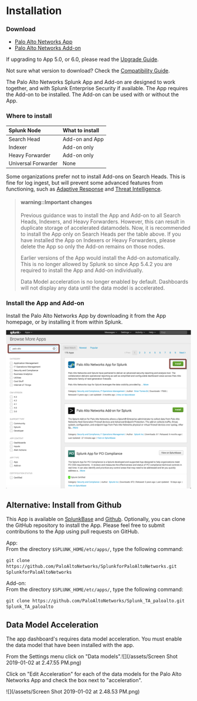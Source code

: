 # Installation

### Download

* [Palo Alto Networks App](https://splunkbase.splunk.com/app/491)
* [Palo Alto Networks Add-on](https://splunkbase.splunk.com/app/2757)

If upgrading to App 5.0, or 6.0, please read the [Upgrade Guide](upgrade.md).

Not sure what version to download? Check the [Compatibility Guide](compatibility.md).

The Palo Alto Networks Splunk App and Add-on are designed to work together, and with Splunk Enterprise Security if available. The App requires the Add-on to be installed. The Add-on can be used with or without the App.

### Where to install

| Splunk Node | What to install |
| :--- | :--- |
| Search Head | Add-on and App |
| Indexer | Add-on only |
| Heavy Forwarder | Add-on only |
| Universal Forwarder | None |

Some organizations prefer not to install Add-ons on Search Heads. This is fine for log ingest, but will prevent some advanced features from functioning, such as [Adaptive Response](https://www.splunk.com/en_us/solutions/solution-areas/security-and-fraud/adaptive-response-initiative.html) and [Threat Intelligence](/threat-intelligence.md).

> #### warning::Important changes
>
> Previous guidance was to install the App and Add-on to all Search Heads, Indexers, and Heavy Forwarders. However, this can result in duplicate storage of accelerated datamodels. Now, it is recommended to install the App only on Search Heads per the table above. If you have installed the App on Indexers or Heavy Forwarders, please delete the App so only the Add-on remains on those nodes.
>
> Earlier versions of the App would install the Add-on automatically. This is no longer allowed by Splunk so since App 5.4.2 you are required to install the App and Add-on individually.
>
> Data Model acceleration is no longer enabled by default. Dashboards will not display any data until the data model is accelerated.

### Install the App and Add-on

Install the Palo Alto Networks App by downloading it from the App homepage, or by installing it from within Splunk.

![Downloading the App and Add-on from within Splunk Enterprise.](assets/download_app.png)

## Alternative: Install from Github

This App is available on [SplunkBase](https://splunkbase.splunk.com/app/491) and [Github](https://github.com/PaloAltoNetworks-BD/SplunkforPaloAltoNetworks). Optionally, you can clone the GitHub repository to install the App. Please feel free to submit contributions to the App using pull requests on GitHub.

App:  
From the directory `$SPLUNK_HOME/etc/apps/`, type the following command:

```
git clone https://github.com/PaloAltoNetworks/SplunkforPaloAltoNetworks.git SplunkforPaloAltoNetworks
```

Add-on:  
From the directory `$SPLUNK_HOME/etc/apps/`, type the following command:

```
git clone https://github.com/PaloAltoNetworks/Splunk_TA_paloalto.git Splunk_TA_paloalto
```

## Data Model Acceleration

The app dashboard's requires data model acceleration. You must enable the data model that have been installed with the app.

From the Settings menu click on "Data models".![](/assets/Screen Shot 2019-01-02 at 2.47.55 PM.png)

Click on "Edit Acceleration" for each of the data models for the Palo Alto Networks App and check the box next to "acceleration".

![](/assets/Screen Shot 2019-01-02 at 2.48.53 PM.png)

